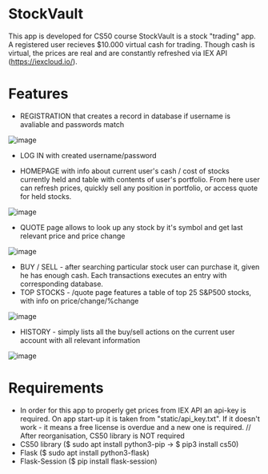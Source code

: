 # StockVault
This app is developed for CS50 course
StockVault is a stock "trading" app. A registered user recieves $10.000 virtual cash for trading. Though cash is virtual, the prices are real and are constantly refreshed via IEX API (https://iexcloud.io/).

# Features
- REGISTRATION that creates a record in database if username is avaliable and passwords match

![image](https://user-images.githubusercontent.com/119735427/217042555-f276842c-b276-4963-8a01-d100f3519644.png)

- LOG IN with created username/password

- HOMEPAGE with info about current user's cash / cost of stocks currently held and table with contents of user's portfolio. From here user can refresh prices, quickly sell any position in portfolio, or access quote for held stocks.

![image](https://user-images.githubusercontent.com/119735427/217196541-daf7304f-1e30-43a4-a80c-2eed7ddd3993.png)

- QUOTE page allows to look up any stock by it's symbol and get last relevant price and price change

![image](https://user-images.githubusercontent.com/119735427/217196706-6c0ba132-8944-4fc6-b966-659f9288d8d7.png)

- BUY / SELL - after searching particular stock user can purchase it, given he has enough cash. Each transactions executes an entry with corresponding database.
- TOP STOCKS - /quote page features a table of top 25 S&P500 stocks, with info on price/change/%change

![image](https://user-images.githubusercontent.com/119735427/217197317-a2c47645-c9f8-4ea7-8d90-60c36e0e3b0b.png)

- HISTORY - simply lists all the buy/sell actions on the current user account with all relevant information

![image](https://user-images.githubusercontent.com/119735427/217196941-9b65afc6-a482-45ca-8823-e0c070ab25bc.png)

# Requirements
- In order for this app to properly get prices from IEX API an api-key is required. On app start-up it is taken from "static/api_key.txt". If it doesn't work - it means a free license is overdue and a new one is required. 
// After reorganisation, CS50 library is NOT required
- CS50 library    ($ sudo apt install python3-pip -> $ pip3 install cs50)
- Flask           ($ sudo apt install python3-flask)
- Flask-Session   ($ pip install flask-session)
